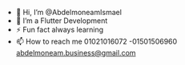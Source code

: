 - 👋 Hi, I’m @AbdelmoneamIsmael
- 👀 I’m a  Flutter Development
- ⚡ Fun fact always learning
- 📫 How to reach me 01021016072 -01501506960 abdelmoneam.business@gmail.com


